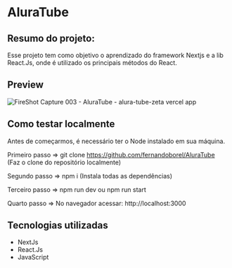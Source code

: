 # AluraTube
## Resumo do projeto:
Esse projeto tem como objetivo o aprendizado do framework Nextjs e a lib React.Js, onde é utilizado os principais métodos do React.

## Preview

![FireShot Capture 003 - AluraTube - alura-tube-zeta vercel app](https://user-images.githubusercontent.com/87503905/201442755-371c9e3a-8ef7-4ace-b6c3-f5b3ad277e3a.png)




## Como testar localmente
Antes de começarmos, é necessário ter o Node instalado em sua máquina.

Primeiro passo => git clone https://github.com/fernandoborel/AluraTube
(Faz o clone do repositório localmente)

Segundo passo => npm i 
(Instala todas as dependências)

Terceiro passo => npm run dev   ou   npm run start

Quarto passo => No navegador acessar: http://localhost:3000


## Tecnologias utilizadas
- NextJs
- React.Js
- JavaScript
